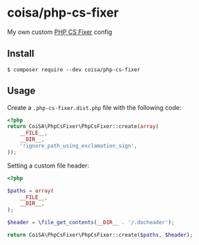# coisa/php-cs-fixer

My own custom [PHP CS Fixer](https://github.com/FriendsOfPHP/PHP-CS-Fixer/) config

## Install

```
$ composer require --dev coisa/php-cs-fixer
```

## Usage

Create a `.php-cs-fixer.dist.php` file with the following code:

```php
<?php
return CoiSA\PhpCsFixer\PhpCsFixer::create(array(
    __FILE__,
    __DIR__,
    '!ignore_path_using_exclamation_sign',
));
```

Setting a custom file header:

```php
<?php

$paths = array(
    __FILE__,
    __DIR__,
);

$header = \file_get_contents(__DIR__ . '/.docheader');

return CoiSA\PhpCsFixer\PhpCsFixer::create($paths, $header);
```
